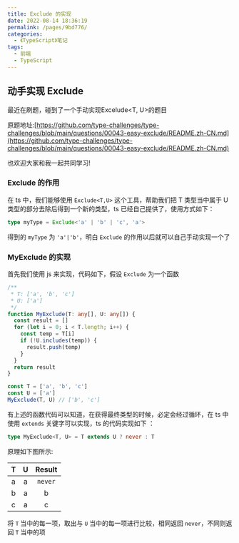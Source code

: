 ```yaml
---
title: Exclude 的实现
date: 2022-08-14 18:36:19
permalink: /pages/9bd776/
categories:
  - 《TypeScript》笔记
tags:
  - 前端
  - TypeScript
---
```


## 动手实现 Exclude

最近在刷题，碰到了一个手动实现Excelude<T, U>的题目

原题地址:[https://github.com/type-challenges/type-challenges/blob/main/questions/00043-easy-exclude/README.zh-CN.md](https://github.com/type-challenges/type-challenges/blob/main/questions/00043-easy-exclude/README.zh-CN.md)

也欢迎大家和我一起共同学习!

### Exclude 的作用

在 ts 中，我们能够使用 `Exclude<T,U>` 这个工具，帮助我们把 T 类型当中属于 U 类型的部分去除后得到一个新的类型，ts 已经自己提供了，使用方式如下：

```typescript
type myType = Exclude<'a' | 'b' | 'c', 'a'>
```

得到的 `myType` 为 `'a'|'b'`，明白 `Exclude` 的作用以后就可以自己手动实现一个了

### MyExclude 的实现

首先我们使用 js 来实现，代码如下，假设 `Exclude` 为一个函数

```typescript
/**
 * T: ['a', 'b', 'c']
 * U: ['a']
 */
function MyExclude(T: any[], U: any[]) {
  const result = []
  for (let i = 0; i < T.length; i++) {
    const temp = T[i]
    if (!U.includes(temp)) {
      result.push(temp)
    }
  }
  return result
}

const T = ['a', 'b', 'c']
const U = ['a']
MyExclude(T, U) // ['b', 'c']
```

有上述的函数代码可以知道，在获得最终类型的时候，必定会经过循环，在 ts 中使用 `extends` 关键字可以实现，ts 的代码实现如下 ：

```typescript
type MyExclude<T, U> = T extends U ? never : T
```

原理如下图所示:

|  T   |  U   | Result  |
| :--: | :--: | :-----: |
|  a   |  a   | `never` |
|  b   |  a   |    b    |
|  c   |  a   |    c    |

将 `T` 当中的每一项，取出与 `U` 当中的每一项进行比较，相同返回 `never`，不同则返回 `T` 当中的项

